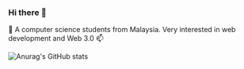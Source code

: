 ### Hi there 👋

🔭 A computer science students from Malaysia. Very interested in web development and Web 3.0 📫

![Anurag's GitHub stats](https://github-readme-stats.vercel.app/api?username=FakhrulRadziCode&theme=dark&show_icons=true)

<!--
**FakhrulRadziCode/FakhrulRadziCode** is a ✨ _special_ ✨ repository because its `README.md` (this file) appears on your GitHub profile.

Here are some ideas to get you started:

- 🔭 I’m currently working on ... I'm still a student!
- 🌱 I’m currently learning ... Web Development
- 📫 How to reach me: ...
-->
